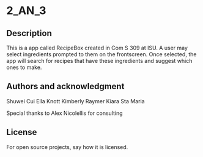 # 2_AN_3

## Description
This is a app called RecipeBox created in Com S 309 at ISU. A user may select ingredients prompted to them on the frontscreen. Once selected, the app will search for recipes that have these ingredients and suggest which ones to make.

## Authors and acknowledgment
Shuwei Cui
Ella Knott
Kimberly Raymer
Kiara Sta Maria

Special thanks to Alex Nicolellis for consulting 

## License
For open source projects, say how it is licensed.
